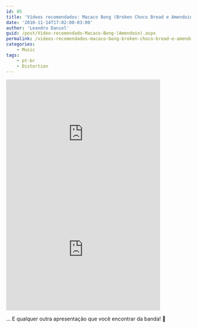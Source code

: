 ```yaml
---
id: 85
title: 'Vídeos recomendados: Macaco Bong (Broken Choco Bread e Amendoin)'
date: '2010-11-14T17:02:00-03:00'
author: 'Leandro Daniel'
guid: /post/Video-recomendado-Macaco-Bong-(Amendoin).aspx
permalink: /videos-recomendados-macaco-bong-broken-choco-bread-e-amendoin/
categories:
    - Music
tags:
    - pt-br
    - Distortion
---
```


<iframe width="420" height="315" src="https://www.youtube.com/embed/M0N3xRxfL7Q" frameborder="0" allowfullscreen></iframe>
<br />
<iframe width="420" height="315" src="https://www.youtube.com/embed/Z5IrtIDqCNc" frameborder="0" allowfullscreen></iframe>

… E qualquer outra apresentação que você encontrar da banda! 🙂
